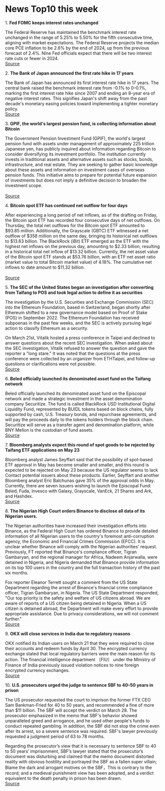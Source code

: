 # News Top10 this week

1. **Fed FOMC keeps interest rates unchanged** 

The Federal Reserve has maintained the benchmark interest rate unchanged in the range of 5.25% to 5.50% for the fifth consecutive time, aligning with market expectations. The Federal Reserve projects the median core PCE inflation to be 2.6% by the end of 2024, up from the previous forecast of 2.4%. Nine Fed officials expect that there will be two interest rate cuts or fewer in 2024. 
<br>[Source](https://www.federalreserve.gov/monetarypolicy/fomccalendars.htm)

2. **The Bank of Japan announced the first rate hike in 17 years** 

The Bank of Japan has announced its first interest rate hike in 17 years. The central bank raised the benchmark interest rate from -0.1% to 0–0.1%, marking the first interest rate hike since 2007 and ending an 8-year era of negative interest rates. This signifies Japan's shift away from the past decade's monetary easing policies toward implementing a tighter monetary policy.
<br>[Source](https://www.47news.jp/10669008.html)  

3. **GPIF, the world's largest pension fund, is collecting information about Bitcoin** 

The Government Pension Investment Fund (GPIF), the world's largest pension fund with assets under management of approximately 225 trillion Japanese yen, has publicly inquired about information regarding Bitcoin to consider diversifying its investment portfolio. The institution currently invests in traditional assets and alternative assets such as stocks, bonds, infrastructure, and real estate. They are seeking to gather basic knowledge about these assets and information on investment cases of overseas pension funds. This initiative aims to prepare for potential future expansion of investments but does not imply a definitive decision to broaden the investment scope.  
<br>[Source](https://www.bloomberg.co.jp/news/articles/2024-03-19/SAKP1VT0AFB400)



4. **Bitcoin spot ETF has continued net outflow for four days** 

After experiencing a long period of net inflows, as of the drafting on Friday, the Bitcoin spot ETF has recorded four consecutive days of net outflows. On Thursday, the total net outflows for the Bitcoin spot ETF amounted to $93.85 million. Additionally, the Grayscale (GBTC) ETF witnessed a net outflow of $358 million on the same day, bringing its historical net outflows to $13.63 billion. The BlackRock (iBit) ETF emerged as the ETF with the highest net inflows on the previous day, amounting to $2.33 billion, resulting in a historical total net inflow of $13.32 billion. Currently, the net asset value of the Bitcoin spot ETF stands at $53.76 billion, with an ETF net asset ratio (market value to total Bitcoin market value) of 4.18%. The cumulative net inflows to date amount to $11.32 billion.  
<br>[Source](https://www.bloomberg.com/news/articles/2024-03-12/us-cpi-report-february-2024-5-key-takeaways-on-inflation-core-measure)

5. **The SEC of the United States began an investigation after converting from Taifang to POS and took legal action to define it as securities** 

The investigation by the U.S. Securities and Exchange Commission (SEC) into the Ethereum Foundation, based in Switzerland, began shortly after Ethereum shifted to a new governance model based on Proof of Stake (POS) in September 2022. The Ethereum Foundation has received subpoenas in the past few weeks, and the SEC is actively pursuing legal action to classify Ethereum as a security.

On March 21st, Vitalik hosted a press conference in Taipei and declined to answer questions about the recent SEC investigation. When asked about the SEC investigation, Vitalik refused to answer the question and gave the reporter a "long stare." It was noted that the questions at the press conference were collected by an organizer from ETHTaipei, and follow-up questions or clarifications were not possible.
<br>[Source](https://fortune.com/crypto/2024/03/20/sec-gary-gensler-ethereum-security-commodity-crypto-foundation/)

6. **Beled officially launched its denominated asset fund on the Taifang network** 

Beled officially launched its denominated asset fund on the Episcopal network and made a strategic investment in the asset denomination company Securitize. The fund is called BlackRock USD Institutional Digital Liquidity Fund, represented by BUIDL tokens based on block chains, fully supported by cash, U.S. Treasury bonds, and repurchase agreements, and will pay the proceeds daily to the tokens holders through the block chain. Securitize will serve as a transfer agent and denomination platform, while BNY Mellon is the custodian of fund assets.
<br>[Source](https://www.coindesk.com/markets/2024/03/20/blackrock-enters-asset-tokenization-race-with-new-fund-on-the-ethereum-network/)

7. **Bloomberg analysts expect this round of spot goods to be rejected by Taifang ETF applications on May 23** 

Bloomberg analyst James Seyffart said that the possibility of spot-based ETF approval in May has become smaller and smaller, and this round is expected to be rejected on May 23 because the US regulator seems to lack Contact potential issuers about these products. Earlier, Seyffart and another Bloomberg analyst Eric Balchunas gave 35% of the approval odds in May. Currently, there are seven issuers wishing to launch the Episcopal Fund: Beled, Fuda, Invesco with Galaxy, Grayscale, VanEck, 21 Shares and Ark, and Hashdex.
<br>[Source](https://fortune.com/crypto/2024/03/13/joe-bidens-latest-budge-proposal-calls-for-a-30-tax-on-crypto-mining/)

8. **The Nigerian High Court orders Binance to disclose all data of its Nigerian users.** 

The Nigerian authorities have increased their investigation efforts into Binance, as the Federal High Court has ordered Binance to provide detailed information of all Nigerian users to the country's foremost anti-corruption agency, the Economic and Financial Crimes Commission (EFCC). It is unclear whether Binance will comply with the Nigerian authorities' request. Previously, FT reported that Binance's compliance officer, Tigran Gambaryan, and the regional manager for Africa, Nadeem Anjarwalla, were detained in Nigeria, and Nigeria demanded that Binance provide information on its top 100 users in the country and the full transaction history of the past six months.

Fox reporter Eleanor Terrett sought a comment from the US State Department regarding the arrest of Binance's financial crime compliance officer, Tigran Gambaryan, in Nigeria. The US State Department responded, "Our top priority is the safety and welfare of US citizens abroad. We are aware of reports of a US citizen being detained in Nigeria. When a US citizen is detained abroad, the Department will make every effort to provide appropriate assistance. Due to privacy considerations, we will not comment further." 
<br>[Source](https://cryptoslate.com/nigeria-intensifies-probe-into-binance-with-court-ordered-data-disclosure/)

9. **OKX will close services in India due to regulatory reasons** 

OKX notified its Indian users on March 21 that they were required to close their accounts and redeem funds by April 30. The encrypted currency exchange stated that local regulatory barriers were the main reason for its action. The financial intelligence department （FIU） under the Ministry of Finance of India previously issued violation notices to nine foreign encrypted currency exchanges.
<br>[Source](https://cointelegraph.com/news/okx-terminates-services-india-tells-users-withdraw-funds)

10. **U.S. prosecutors urged the judge to sentence SBF to 40–50 years in prison** 

The US prosecutor requested the court to imprison the former FTX CEO Sam Bankman-Fried for 40 to 50 years, and recommended a fine of more than $11 billion. The SBF will accept the verdict on March 28. The prosecutor emphasized in the memo that SBF's behavior showed unparalleled greed and arrogance, and he used other people's funds to conduct repeated gambling. In addition, the SBF did not stop the crime even after its arrest, so a severe sentence was required. SBF's lawyer previously requested a judgment period of 63 to 78 months.

Regarding the prosecutor’s view that it is necessary to sentence SBF to 40 to 50 years’ imprisonment, SBF’s lawyer stated that the prosecutor’s document was disturbing and claimed that the memo document distorted reality with obvious hostility and portrayed the SBF as a fallen super villain; Blame the dark and arrogant motives on the SBF，This is contrary to the record; and a medieval punishment view has been adopted, and a verdict equivalent to the death penalty in prison has been drawn.
<br>[Source](https://www.bloomberg.com/news/articles/2024-03-20/sbf-says-50-year-sentence-only-suitable-for-a-super-villain)

